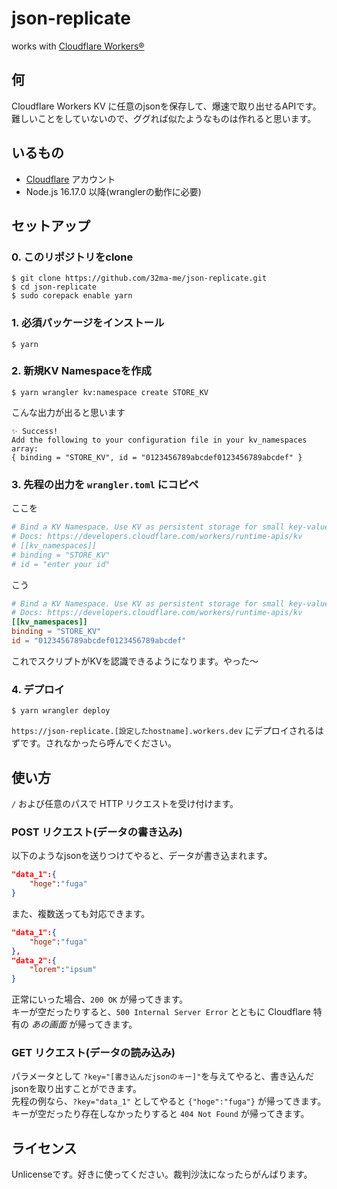 # json-replicate
works with [Cloudflare Workers®](https://workers.cloudflare.com/)

## 何
Cloudflare Workers KV に任意のjsonを保存して、爆速で取り出せるAPIです。  
難しいことをしていないので、ググれば似たようなものは作れると思います。

## いるもの
- [Cloudflare](https://cloudflare.com) アカウント
- Node.js 16.17.0 以降(wranglerの動作に必要)

## セットアップ
### 0. このリポジトリをclone
```shell
$ git clone https://github.com/32ma-me/json-replicate.git
$ cd json-replicate
$ sudo corepack enable yarn
```
### 1. 必須パッケージをインストール
```shell
$ yarn
```
### 2. 新規KV Namespaceを作成
```shell
$ yarn wrangler kv:namespace create STORE_KV
```
こんな出力が出ると思います
```
✨ Success!
Add the following to your configuration file in your kv_namespaces array:
{ binding = "STORE_KV", id = "0123456789abcdef0123456789abcdef" }
```
### 3. 先程の出力を `wrangler.toml` にコピペ
ここを
```toml
# Bind a KV Namespace. Use KV as persistent storage for small key-value pairs.
# Docs: https://developers.cloudflare.com/workers/runtime-apis/kv
# [[kv_namespaces]]
# binding = "STORE_KV"
# id = "enter your id"
```
こう
```toml
# Bind a KV Namespace. Use KV as persistent storage for small key-value pairs.
# Docs: https://developers.cloudflare.com/workers/runtime-apis/kv
[[kv_namespaces]]
binding = "STORE_KV"
id = "0123456789abcdef0123456789abcdef"
```
これでスクリプトがKVを認識できるようになります。やった〜
### 4. デプロイ
```shell
$ yarn wrangler deploy
```
`https://json-replicate.[設定したhostname].workers.dev` にデプロイされるはずです。されなかったら呼んでください。

## 使い方
`/` および任意のパスで HTTP リクエストを受け付けます。
### POST リクエスト(データの書き込み)
以下のようなjsonを送りつけてやると、データが書き込まれます。
```json
"data_1":{
    "hoge":"fuga"
}
```
また、複数送っても対応できます。
```json
"data_1":{
    "hoge":"fuga"
},
"data_2":{
    "lorem":"ipsum"
}
```
正常にいった場合、`200 OK` が帰ってきます。  
キーが空だったりすると、`500 Internal Server Error` とともに Cloudflare 特有の *あの画面* が帰ってきます。
### GET リクエスト(データの読み込み)
パラメータとして `?key="[書き込んだjsonのキー]"`を与えてやると、書き込んだjsonを取り出すことができます。  
先程の例なら、`?key="data_1"` としてやると `{"hoge":"fuga"}` が帰ってきます。  
キーが空だったり存在しなかったりすると `404 Not Found` が帰ってきます。

## ライセンス
Unlicenseです。好きに使ってください。裁判沙汰になったらがんばります。